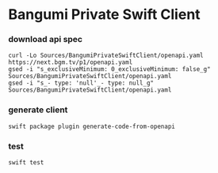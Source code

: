 # Bangumi Private Swift Client

### download api spec

```shell
curl -Lo Sources/BangumiPrivateSwiftClient/openapi.yaml https://next.bgm.tv/p1/openapi.yaml
gsed -i "s_exclusiveMinimum: 0_exclusiveMinimum: false_g" Sources/BangumiPrivateSwiftClient/openapi.yaml
gsed -i "s_- type: 'null'_- type: null_g" Sources/BangumiPrivateSwiftClient/openapi.yaml
```

### generate client

```shell
swift package plugin generate-code-from-openapi
```

### test

```shell
swift test
```
